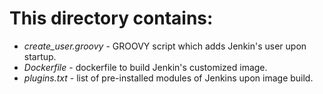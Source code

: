 # This directory contains:
*  *create_user.groovy* - GROOVY script which adds Jenkin's user upon startup.
* *Dockerfile* - dockerfile to build Jenkin's customized image.
* *plugins.txt* - list of pre-installed modules of Jenkins upon image build.
